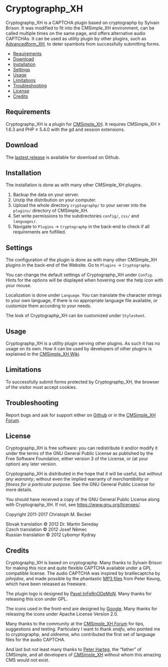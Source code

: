 # Cryptographp\_XH

Cryptographp\_XH is a CAPTCHA plugin
based on cryptographp by Sylvain Brison.
It was modified to fit into the CMSimple\_XH environment,
can be called multiple times on the same page,
and offers alternative audio CAPTCHAs.
It can be used as utility plugin by other plugins,
such as [Advancedform\_XH](https://github.com/cmb69/advancedform_xh),
to deter spambots from successfully submitting forms.

- [Requirements](#requirements)
- [Download](#download)
- [Installation](#installation)
- [Settings](#settings)
- [Usage](#usage)
- [Limitations](#limitations)
- [Troubleshooting](#troubleshooting)
- [License](#license)
- [Credits](#credits)

## Requirements

Cryptographp\_XH is a plugin for [CMSimple\_XH](https://www.cmsimple-xh.org/).
It requires CMSimple\_XH ≥ 1.6.3
and PHP ≥ 5.4.0 with the gd and session extensions.

## Download

The [lastest release](https://github.com/cmb69/cryptographp/releases/latest)
is available for download on Github.

## Installation

The installation is done as with many other CMSimple\_XH plugins.

1. Backup the data on your server.
1. Unzip the distribution on your computer.
1. Upload the whole directory `cryptographp/` to your server into
   the `plugins/` directory of CMSimple\_XH.
1. Set write permissions to the subdirectories `config/`,
   `css/` and `languages/`.
1. Navigate to `Plugins` → `Cryptographp` in the back-end to check if
   all requirements are fulfilled.

## Settings

The configuration of the plugin is done as with many other CMSimple\_XH
plugins in the back-end of the Website.
Go to `Plugins` → `Cryptographp`.

You can change the default settings of Cryptographp\_XH under `Config`.
Hints for the options will be displayed
when hovering over the help icon with your mouse.

Localization is done under `Language`.
You can translate the character strings to your own language,
if there is no appropriate language file available,
or customize them according to your needs.

The look of Cryptographp\_XH can be customized under `Stylesheet`.

## Usage

Cryptographp\_XH is a utility plugin serving other plugins.
As such it has no usage on its own.
How it can be used by developers of other plugins is explained in the
[CMSimple\_XH Wiki](https://www.cmsimple-xh.org/wiki/doku.php/captcha_plugins).

## Limitations

To successfully submit forms protected by Cryptographp\_XH,
the browser of the visitor must accept cookies.

## Troubleshooting

Report bugs and ask for support either on
[Github](https://github.com/cmb69/cryptographp/issues)
or in the [CMSimple\_XH Forum](https://cmsimpleforum.com/).

## License

Cryptographp\_XH is free software: you can redistribute it and/or modify
it under the terms of the GNU General Public License as published by
the Free Software Foundation, either version 3 of the License, or
(at your option) any later version.

Cryptographp\_XH is distributed in the hope that it will be useful,
but *without any warranty*; without even the implied warranty of
*merchantibility* or *fitness for a particular purpose*. See the
GNU General Public License for more details.

You should have received a copy of the GNU General Public License
along with Cryptographp\_XH.  If not, see <https://www.gnu.org/licenses/>.

Copyright 2011-2017 Christoph M. Becker

Slovak translation © 2012 Dr. Martin Sereday  
Czech translation © 2012 Josef Němec  
Russian translation © 2012 Lybomyr Kydray

## Credits

Cryptographp\_XH is based on cryptographp.
Many thanks to Sylvain Brison for making this nice and quite
flexible CAPTCHA available under a GPL compatible license.
The audio CAPTCHA was inspired by braillecaptcha by *johnjdoe*,
and made possible by the phantastic
[MP3 files](https://www.theblog.ca/mp3-audio-files-alphabet) from Peter Keung,
which have been released as freeware.

The plugin logo is designed by
[Pavel InFeRnODeMoN](https://store.kde.org/u/InFeRnODeMoN).
Many thanks for releasing this icon under GPL.

The icons used in the front-end are designed by
[Google](https://material.io/icons/).
Many thanks for releasing the icons under Apache License Version 2.0.

Many thanks to the community at the
[CMSimple\_XH Forum](https://www.cmsimpleforum.com/)
for tips, suggestions and testing.
Particulary I want to thank *snafu*,
who pointed me to cryptographp,
and *oldnema*,
who contributed the first set of language files for the audio CAPTCHA.

And last but not least many thanks to
[Peter Harteg](https://www.harteg.dk/), the “father” of CMSimple,
and all developers of [CMSimple\_XH](https://www.cmsimple-xh.org)
without whom this amazing CMS would not exist.
